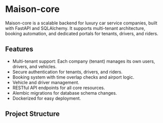# Maison-core

Maison-core is a scalable backend for luxury car service companies, built with FastAPI and SQLAlchemy. It supports multi-tenant architecture, booking automation, and dedicated portals for tenants, drivers, and riders.

## Features

- Multi-tenant support: Each company (tenant) manages its own users, drivers, and vehicles.
- Secure authentication for tenants, drivers, and riders.
- Booking system with time overlap checks and airport logic.
- Vehicle and driver management.
- RESTful API endpoints for all core resources.
- Alembic migrations for database schema changes.
- Dockerized for easy deployment.

## Project Structure
